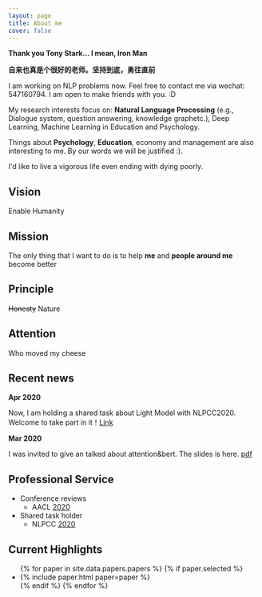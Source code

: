```yaml
---
layout: page
title: About me
cover: false
---
```


**Thank you Tony Stark... I mean, Iron Man**

**自来也真是个很好的老师。坚持到底，勇往直前**

I am working on NLP problems now. Feel free to contact me via wechat: 547160794. I am open to make friends with you. :D

My research interests focus on: **Natural Language Processing** (e.g., Dialogue system, question answering, knowledge graphetc.), Deep Learning, Machine Learning in Education and Psychology.

Things about **Psychology**, **Education**, economy and management are also interesting to me. By our words we will be justified :). 

I'd like to live a vigorous life even ending with dying poorly.

## Vision
Enable Humanity

## Mission
The only thing that I want to do is to help **me** and **people around me** become better

## Principle
~~Honesty~~ 
Nature

## Attention
Who moved my cheese

## Recent news
**Apr 2020**

Now, I am holding a shared task about Light Model with NLPCC2020. Welcome to take part in it！[Link](http://tcci.ccf.org.cn/conference/2020/dldoc/taskgline01.pdf)

**Mar 2020**

I was invited to give an talked about attention&bert. The slides is here. [pdf](https://github.com/DukeEnglish/Dukeenglish.github.io/raw/master/_posts/attention2bert.pdf)

## Professional Service
- Conference reviews
	- AACL [2020](http://aacl2020.org/)
- Shared task holder 
	- NLPCC [2020](http://tcci.ccf.org.cn/conference/2020/cfpt.php)

## Current Highlights

<script async src="//pagead2.googlesyndication.com/pagead/js/adsbygoogle.js"></script>
<script>
  (adsbygoogle = window.adsbygoogle || []).push({
    google_ad_client: "ca-pub-7419738440913608",
    enable_page_level_ads: true
  });
</script>

<ul>
{% for paper in site.data.papers.papers %}
  {% if paper.selected %}
  <li>
  {% include paper.html paper=paper %}
  </li>
  {% endif %}
{% endfor %}
</ul>

